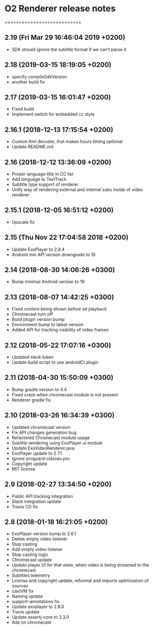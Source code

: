 # O2 Renderer release notes
===========================

2.19 (Fri Mar 29 16:46:04 2019 +0200)
-------------------------------------
- SDK should ignore the subtitle format if we can’t parse it

2.18 (2019-03-15 18:19:05 +0200)
--------------------------------
- specify compileSdkVersion
- another build fix

2.17 (2019-03-15 16:01:47 +0200)
--------------------------------
- Fixed build
- Implement switch for embedded cc style

2.16.1 (2018-12-13 17:15:54 +0200)
----------------------------------
- Custom ttml decoder, that makes hours timing optional
- Update README.md

2.16 (2018-12-12 13:36:09 +0200)
--------------------------------
- Proper language title in CC list
- Add language to TextTrack
- Subtitle type support of renderer
- Unify way of rendering external and internal subs inside of video renderer

2.15.1 (2018-12-05 16:51:12 +0200)
----------------------------------
- Upscale fix

2.15 (Thu Nov 22 17:04:58 2018 +0200)
-------------------------------------
- Update ExoPlayer to 2.8.4
- Android min API version downgrade to 16

2.14 (2018-08-30 14:06:26 +0300)
--------------------------------
- Bump minimal Android version to 19

2.13 (2018-08-07 14:42:25 +0300)
--------------------------------
- Fixed content being shown before ad playback
- Chromecast turn off
- Build plugin version bump
- Environment bump to latest version
- Added API for tracking visibility of video frames

2.12 (2018-05-22 17:07:16 +0300)
--------------------------------
- Updated slack token
- Update build script to use androidCi plugin

2.11 (2018-04-30 15:50:09 +0300)
--------------------------------
- Bump gradle version to 4.4
- Fixed crash when chromecast module is not present
- Renderer gradle fix

2.10 (2018-03-26 16:34:39 +0300)
--------------------------------
- Updated chromecast version
- Fix API changes generation bug
- Refactored Chromecast module usage
- Subtitle rendering using ExoPlayer ui module
- Update ExoVideoRenderer.java
- ExoPlayer update to 2.7.1
- Ignore proguard-classes.pro
- Copyright update
- MIT license

2.9 (2018-02-27 13:34:50 +0200)
-------------------------------
- Public API tracking integration
- Slack integration update
- Travis CD fix

2.8 (2018-01-18 16:21:05 +0200)
-------------------------------
- ExoPlayer version bump to 2.6.1
- Delete empty video listener
- Stop casting
- Add empty video listener
- Stop casting logic
- Chromecast update
- Update player UI for that state, when video is being streamed to the chromecast
- Subtitles telemetry
- License and copyright update, reformat and imports optimization of sources
- castVM fix
- Naming update
- support-annotations fix
- Update exoplayer to 2.6.0
- Travis update
- Update assertj-core to 3.3.0
- Ads on chromecast
